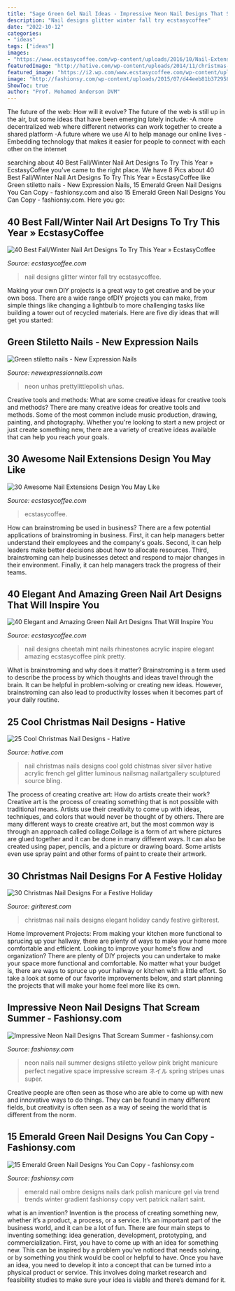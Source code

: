 ```yaml
---
title: "Sage Green Gel Nail Ideas - Impressive Neon Nail Designs That Scream Summer"
description: "Nail designs glitter winter fall try ecstasycoffee"
date: "2022-10-12"
categories:
- "ideas"
tags: ["ideas"]
images:
- "https://www.ecstasycoffee.com/wp-content/uploads/2016/10/Nail-Extensions-Design-14-768x768.jpg"
featuredImage: "http://hative.com/wp-content/uploads/2014/11/christmas-nail-designs/11-cool-christmas-nail-designs.jpg"
featured_image: "https://i2.wp.com/www.ecstasycoffee.com/wp-content/uploads/2016/08/Cute-Cheetah-Print-with-Mint-Color-and-Rhinestones-Nail-Art.jpg?resize=600%2C578"
image: "http://fashionsy.com/wp-content/uploads/2015/07/d44eeb81b37295845bedac6757f6cb0c.jpg"
ShowToc: true
author: "Prof. Mohamed Anderson DVM"
---
```



The future of the web: How will it evolve?
The future of the web is still up in the air, but some ideas that have been emerging lately include: 
-A more decentralized web where different networks can work together to create a shared platform 
-A future where we use AI to help manage our online lives 
-Embedding technology that makes it easier for people to connect with each other on the internet

	

		
searching about 40 Best Fall/Winter Nail Art Designs To Try This Year » EcstasyCoffee you've came to the right place. We have 8 Pics about 40 Best Fall/Winter Nail Art Designs To Try This Year » EcstasyCoffee like Green stiletto nails - New Expression Nails, 15 Emerald Green Nail Designs You Can Copy - fashionsy.com and also 15 Emerald Green Nail Designs You Can Copy - fashionsy.com. Here you go:
		
    
## 40 Best Fall/Winter Nail Art Designs To Try This Year » EcstasyCoffee

<img loading=lazy src="https://i1.wp.com/www.ecstasycoffee.com/wp-content/uploads/2016/10/Black-blue-and-green-glitter-nail-art..jpg?resize=600%2C783" onerror="this.onerror=null;this.src='https://tse1.mm.bing.net/th?id=OIP.nisdY7hy9OoCMg5s9ijbzAHaJq&amp;pid=15.1';" alt="40 Best Fall/Winter Nail Art Designs To Try This Year » EcstasyCoffee">

_Source: ecstasycoffee.com_

>nail designs glitter winter fall try ecstasycoffee. 

	

Making your own DIY projects is a great way to get creative and be your own boss. There are a wide range ofDIY projects you can make, from simple things like changing a lightbulb to more challenging tasks like building a tower out of recycled materials. Here are five diy ideas that will get you started: 

    
## Green Stiletto Nails - New Expression Nails

<img loading=lazy src="https://newexpressionnails.com/wp-content/uploads/2019/08/green-stiletto-nails-1.jpg" onerror="this.onerror=null;this.src='https://tse2.mm.bing.net/th?id=OIP.CT5XFyJPWrasyIsC5KE1MwHaHa&amp;pid=15.1';" alt="Green stiletto nails - New Expression Nails">

_Source: newexpressionnails.com_

>neon unhas prettylittlepolish uñas. 

	

Creative tools and methods: What are some creative ideas for creative tools and methods?
There are many creative ideas for creative tools and methods. Some of the most common include music production, drawing, painting, and photography. Whether you're looking to start a new project or just create something new, there are a variety of creative ideas available that can help you reach your goals.

    
## 30 Awesome Nail Extensions Design You May Like

<img loading=lazy src="https://www.ecstasycoffee.com/wp-content/uploads/2016/10/Nail-Extensions-Design-14-768x768.jpg" onerror="this.onerror=null;this.src='https://tse2.mm.bing.net/th?id=OIP.9mVDwsv3VfYyqd73yj0xXAHaHa&amp;pid=15.1';" alt="30 Awesome Nail Extensions Design You May Like">

_Source: ecstasycoffee.com_

>ecstasycoffee. 

	

How can brainstroming be used in business?
There are a few potential applications of brainstroming in business. First, it can help managers better understand their employees and the company's goals. Second, it can help leaders make better decisions about how to allocate resources. Third, brainstroming can help businesses detect and respond to major changes in their environment. Finally, it can help managers track the progress of their teams.

    
## 40 Elegant And Amazing Green Nail Art Designs That Will Inspire You

<img loading=lazy src="https://i2.wp.com/www.ecstasycoffee.com/wp-content/uploads/2016/08/Cute-Cheetah-Print-with-Mint-Color-and-Rhinestones-Nail-Art.jpg?resize=600%2C578" onerror="this.onerror=null;this.src='https://tse2.mm.bing.net/th?id=OIP.VXmnQHeonoqzQfpe-6mmeAHaHI&amp;pid=15.1';" alt="40 Elegant and Amazing Green Nail Art Designs That Will Inspire You">

_Source: ecstasycoffee.com_

>nail designs cheetah mint nails rhinestones acrylic inspire elegant amazing ecstasycoffee pink pretty. 

	

What is brainstroming and why does it matter?
Brainstroming is a term used to describe the process by which thoughts and ideas travel through the brain. It can be helpful in problem-solving or creating new ideas. However, brainstroming can also lead to productivity losses when it becomes part of your daily routine.

    
## 25 Cool Christmas Nail Designs - Hative

<img loading=lazy src="http://hative.com/wp-content/uploads/2014/11/christmas-nail-designs/11-cool-christmas-nail-designs.jpg" onerror="this.onerror=null;this.src='https://tse1.mm.bing.net/th?id=OIP.KBlOtUi4yY1dvZbQf5Vj0QHaGp&amp;pid=15.1';" alt="25 Cool Christmas Nail Designs - Hative">

_Source: hative.com_

>nail christmas nails designs cool gold chistmas siver silver hative acrylic french gel glitter luminous nailsmag nailartgallery sculptured source bling. 

	

The process of creating creative art: How do artists create their work?
Creative art is the process of creating something that is not possible with traditional means. Artists use their creativity to come up with ideas, techniques, and colors that would never be thought of by others. There are many different ways to create creative art, but the most common way is through an approach called collage.Collage is a form of art where pictures are glued together and it can be done in many different ways. It can also be created using paper, pencils, and a picture or drawing board. Some artists even use spray paint and other forms of paint to create their artwork.

    
## 30 Christmas Nail Designs For A Festive Holiday

<img loading=lazy src="http://girlterest.com/wp-content/uploads/2016/12/Elegant-Candy-Nails.jpg" onerror="this.onerror=null;this.src='https://tse3.mm.bing.net/th?id=OIP.ihBiBiao0e9qAs1CB7PDTgHaJ4&amp;pid=15.1';" alt="30 Christmas Nail Designs For a Festive Holiday">

_Source: girlterest.com_

>christmas nail nails designs elegant holiday candy festive girlterest. 

	

Home Improvement Projects: From making your kitchen more functional to sprucing up your hallway, there are plenty of ways to make your home more comfortable and efficient.
Looking to improve your home's flow and organization? There are plenty of DIY projects you can undertake to make your space more functional and comfortable. No matter what your budget is, there are ways to spruce up your hallway or kitchen with a little effort. So take a look at some of our favorite improvements below, and start planning the projects that will make your home feel more like its own.

    
## Impressive Neon Nail Designs That Scream Summer - Fashionsy.com

<img loading=lazy src="http://fashionsy.com/wp-content/uploads/2015/07/d44eeb81b37295845bedac6757f6cb0c.jpg" onerror="this.onerror=null;this.src='https://tse4.mm.bing.net/th?id=OIP.hmwbApfsyOXKZB7aiGo7hAHaJ4&amp;pid=15.1';" alt="Impressive Neon Nail Designs That Scream Summer - fashionsy.com">

_Source: fashionsy.com_

>neon nails nail summer designs stiletto yellow pink bright manicure perfect negative space impressive scream ネイル spring stripes unas super. 

	

Creative people are often seen as those who are able to come up with new and innovative ways to do things. They can be found in many different fields, but creativity is often seen as a way of seeing the world that is different from the norm.

    
## 15 Emerald Green Nail Designs You Can Copy - Fashionsy.com

<img loading=lazy src="https://fashionsy.com/wp-content/uploads/2015/12/emerald-green-ombre-nails-630x630.jpg" onerror="this.onerror=null;this.src='https://tse4.mm.bing.net/th?id=OIP.L-RQxRIkqYcch-lJANoyrwHaHa&amp;pid=15.1';" alt="15 Emerald Green Nail Designs You Can Copy - fashionsy.com">

_Source: fashionsy.com_

>emerald nail ombre designs nails dark polish manicure gel via trend trends winter gradient fashionsy copy vert patrick nailart saint. 

	

what is an invention?
Invention is the process of creating something new, whether it’s a product, a process, or a service. It’s an important part of the business world, and it can be a lot of fun.
There are four main steps to inventing something: idea generation, development, prototyping, and commercialization. First, you have to come up with an idea for something new. This can be inspired by a problem you’ve noticed that needs solving, or by something you think would be cool or helpful to have. Once you have an idea, you need to develop it into a concept that can be turned into a physical product or service. This involves doing market research and feasibility studies to make sure your idea is viable and there’s demand for it.

